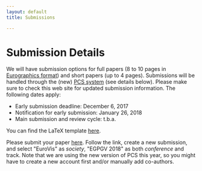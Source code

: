 ```yaml
---
layout: default
title: Submissions

---
```


# Submission Details

We will have submission options for full papers (8 to 10 pages in [Eurographics format](assets/egPublStyle-PGV18.zip)) and short papers (up to 4 pages). 
Submissions will be handled through the (new) [PCS system](https://new.precisionconference.com/submissions) (see details below). 
Please make sure to check this web site for updated submission information.
The following dates apply:

* Early submission deadline: December 6, 2017
* Notification for early submission: January 26, 2018
* Main submission and review cycle: t.b.a.

You can find the LaTeX template [here](assets/egPublStyle-PGV18.zip).

Please submit your paper [here](https://new.precisionconference.com/submissions). Follow the link, create a new submission, and select "EuroVis" as *society*, "EGPGV 2018" as both *conference* and track.
Note that we are using the new version of PCS this year, so you might have to create a new account first and/or manually add co-authors. 